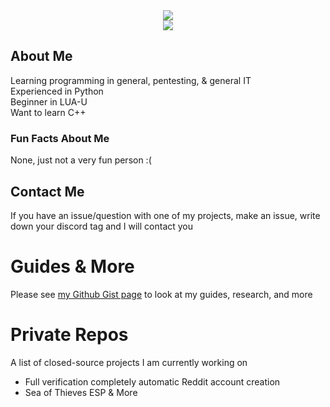 <div align="center"">
 <img class="img" src="https://github-readme-stats.vercel.app//api?username=Nygosaki&count_private=true&show_icons=true&theme=midnight-purple&hide_border=true&&bg_color=00000000&text_color=6e93b5" /><br>
 <img class="img" src="https://github-readme-stats.vercel.app/api/top-langs/?username=Nygosaki&layout=compact&theme=midnight-purple&hide_border=true&bg_color=00000000&text_color=6e93b5" /><br>
</div>

## About Me
Learning programming in general, pentesting, & general IT   
Experienced in Python   
Beginner in LUA-U   
Want to learn C++   

### Fun Facts About Me   
None, just not a very fun person :( 

## Contact Me
If you have an issue/question with one of my projects, make an issue, write down your discord tag and I will contact you


# Guides & More
Please see [my Github Gist page](https://gist.github.com/Nygosaki) to look at my guides, research, and more

# Private Repos
A list of closed-source projects I am currently working on
- Full verification completely automatic Reddit account creation
- Sea of Thieves ESP & More
